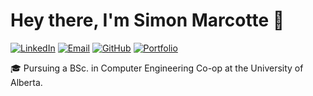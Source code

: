 # Hey there, I'm Simon Marcotte 👋
[![LinkedIn](https://img.shields.io/badge/LinkedIn-blue?style=for-the-badge&logo=linkedin)](https://www.linkedin.com/in/simoncmarcotte)
[![Email](https://img.shields.io/badge/Email-red?style=for-the-badge&logo=gmail)](mailto:marcotte.s2010@gmail.com)
[![GitHub](https://img.shields.io/badge/GitHub-black?style=for-the-badge&logo=github)](https://github.com/simonMarcotte)
[![Portfolio](https://img.shields.io/badge/Portfolio-7ead74?style=for-the-badge&logo=google-chrome&logoColor=white)](https://simonmarcotte.app)

🎓 Pursuing a BSc. in Computer Engineering Co-op at the University of Alberta.